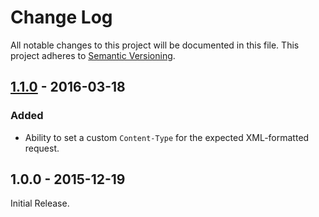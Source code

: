 # Change Log
All notable changes to this project will be documented in this file.
This project adheres to [Semantic Versioning](http://semver.org/).

## [1.1.0] - 2016-03-18
### Added
- Ability to set a custom `Content-Type` for the expected XML-formatted request.

## 1.0.0 - 2015-12-19
Initial Release.

[1.1.0]: https://github.com/fiznool/body-parser-xml/compare/v1.0.0...v1.1.0
